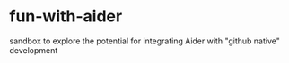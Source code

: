 # fun-with-aider
sandbox to explore the potential for integrating Aider with "github native" development
